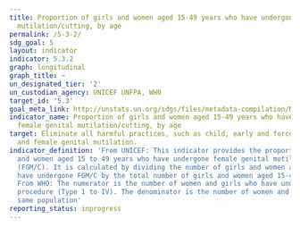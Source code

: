 ```yaml
---
title: Proportion of girls and women aged 15-49 years who have undergone female genital
  mutilation/cutting, by age
permalink: /5-3-2/
sdg_goal: 5
layout: indicator
indicator: 5.3.2
graph: longitudinal
graph_title: ~
un_designated_tier: '2'
un_custodian_agency: UNICEF UNFPA, WHO
target_id: '5.3'
goal_meta_link: http://unstats.un.org/sdgs/files/metadata-compilation/Metadata-Goal-5.pdf
indicator_name: Proportion of girls and women aged 15-49 years who have undergone
  female genital mutilation/cutting, by age
target: Eliminate all harmful practices, such as child, early and forced marriage
  and female genital mutilation.
indicator_definition: 'From UNICEF: This indicator provides the proportion of girls
  and women aged 15 to 49 years who have undergone female genital mutilation/cutting
  (FGM/C). It is calculated by dividing the number of girls and women aged 15-49 who
  have undergone FGM/C by the total number of girls and women aged 15-49 in the population
  From WHO: The numerator is the number of women and girls who have undergone a FGM
  procedure (Type 1 to IV). The denominator is the number of women and girls in the
  same population'
reporting_status: inprogress
---
```

